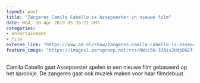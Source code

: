 ```yaml
---
layout: post
title: "Zangeres Camila Cabello is Assepoester in nieuwe film"
date: Wed, 10 Apr 2019 05:39:21 GMT
categories: 
- entertainment 
- film 
externe_link: "https://www.ad.nl/show/zangeres-camila-cabello-is-assepoester-in-nieuwe-film~ac66c6e9/"
feature_image: "https://images1.persgroep.net/rcs/RWic5N-33Ais2HdpDGEfIyBWrbc/diocontent/145207685/_fitwidth/400/?appId=21791a8992982cd8da851550a453bd7f&quality=0.7"
---
```


Camila Cabello gaat Assepoester spelen in een nieuwe film gebaseerd op het sprookje. De zangeres gaat ook muziek maken voor haar filmdebuut.
